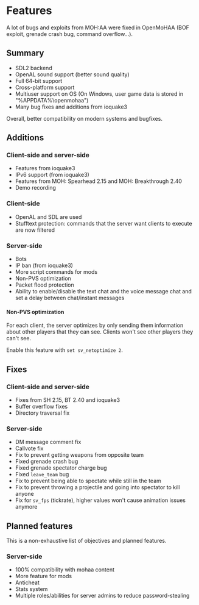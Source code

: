 # Features

A lot of bugs and exploits from MOH:AA were fixed in OpenMoHAA (BOF exploit, grenade crash bug, command overflow...).

## Summary

- SDL2 backend
- OpenAL sound support (better sound quality)
- Full 64-bit support
- Cross-platform support
- Multiuser support on OS (On Windows, user game data is stored in "%APPDATA%\openmohaa")
- Many bug fixes and additions from ioquake3

Overall, better compatibility on modern systems and bugfixes.

## Additions

### Client-side and server-side

- Features from ioquake3
- IPv6 support (from ioquake3)
- Features from MOH: Spearhead 2.15 and MOH: Breakthrough 2.40
- Demo recording

### Client-side

- OpenAL and SDL are used
- Stufftext protection: commands that the server want clients to execute are now filtered

### Server-side

- Bots
- IP ban (from ioquake3)
- More script commands for mods
- Non-PVS optimization
- Packet flood protection
- Ability to enable/disable the text chat and the voice message chat and set a delay between chat/instant messages

#### Non-PVS optimization

For each client, the server optimizes by only sending them information about other players that they can see. Clients won't see other players they can't see.

Enable this feature with `set sv_netoptimize 2`.

## Fixes

### Client-side and server-side

- Fixes from SH 2.15, BT 2.40 and ioquake3
- Buffer overflow fixes
- Directory traversal fix

### Server-side

- DM message comment fix
- Callvote fix
- Fix to prevent getting weapons from opposite team
- Fixed grenade crash bug
- Fixed grenade spectator charge bug
- Fixed `leave_team` bug
- Fix to prevent being able to spectate while still in the team
- Fix to prevent throwing a projectile and going into spectator to kill anyone
- Fix for `sv_fps` (tickrate), higher values won't cause animation issues anymore

## Planned features

This is a non-exhaustive list of objectives and planned features.

### Server-side

- 100% compatibility with mohaa content
- More feature for mods
- Anticheat
- Stats system
- Multiple roles/abilities for server admins to reduce password-stealing